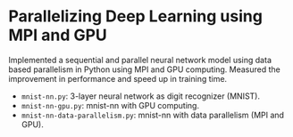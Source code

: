 #  Parallelizing Deep Learning using MPI and GPU

Implemented a sequential and parallel neural network model using data based parallelism in Python using MPI and GPU computing. Measured the improvement in performance and speed up in training time.

 * `mnist-nn.py`: 3-layer neural network as digit recognizer (MNIST).
 * `mnist-nn-gpu.py`: mnist-nn with GPU computing.
 * `mnist-nn-data-parallelism.py`: mnist-nn with data parallelism (MPI and GPU).

